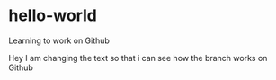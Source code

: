 # hello-world
Learning to work on Github

Hey I am changing the text so that i can see how the branch works on Github
